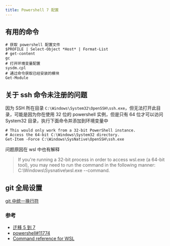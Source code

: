 ```yaml
---
title: Powershell 7 配置
---
```


## 有用的命令

```shell
# 获取 powershell 配置文件
$PROFILE | Select-Object *Host* | Format-List
# get-content
gc
# 打开环境变量配置
sysdm.cpl
# 通过命令获取已经安装的模块
Get-Module
```

## 关于 ssh 命令未注册的问题

因为 SSH 所在目录 `C:\Windows\System32\OpenSSH\ssh.exe`，但无法打开此目录，可能是因为你在使用 32 位的 powershell 实例，但是只有 64 位才可以访问 System32 目录，执行下面命令并添加到环境变量中

```shell
# This would only work from a 32-bit PowerShell instance.
# Access the 64-bit C:\Windows\System32 directory.
Get-Item -Force C:\Windows\SysNative\OpenSSH\ssh.exe
```

问题原因在 wsl 中也有解释

> If you're running a 32-bit process in order to access wsl.exe (a 64-bit tool), you may need to run the command in the following manner: C:\Windows\Sysnative\wsl.exe --command.

## git 全局设置

[git 中统一换行符](https://docs.github.com/cn/get-started/getting-started-with-git/configuring-git-to-handle-line-endings)

### 参考

- [迁移 5 到 7](https://docs.microsoft.com/zh-cn/powershell/scripting/whats-new/migrating-from-windows-powershell-51-to-powershell-7?view=powershell-7.2)
- [powershell#11774](https://github.com/PowerShell/PowerShell/issues/11774#issuecomment-582426985)
- [Command reference for WSL](https://docs.microsoft.com/en-us/windows/wsl/basic-commands)
